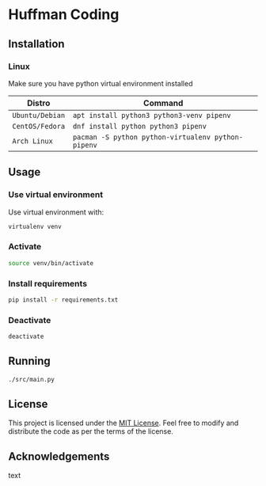 # Huffman Coding

## Installation

### Linux

Make sure you have python virtual environment installed

Distro | Command
--- | ---
`Ubuntu/Debian` | `apt install python3 python3-venv pipenv`
`CentOS/Fedora` | `dnf install python python3 pipenv`
`Arch Linux` | `pacman -S python python-virtualenv python-pipenv`

## Usage

### Use virtual environment

Use virtual environment with:

```sh
virtualenv venv
```

### Activate

```sh
source venv/bin/activate
```

### Install requirements

```sh
pip install -r requirements.txt
```

### Deactivate

```sh
deactivate
```

## Running

```sh
./src/main.py
```

## License

This project is licensed under the [MIT License](LICENSE). Feel free to modify and distribute the code as per the terms of the license.

## Acknowledgements

text
